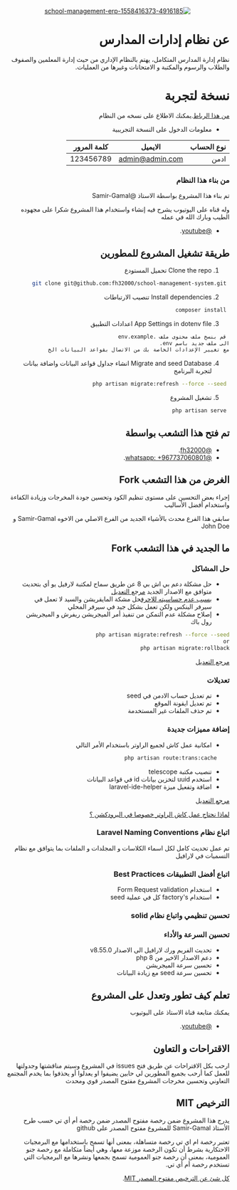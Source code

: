 <div dir="rtl">
<p align="center">
<a href="#"><img src="https://i.ibb.co/r203QFc/school-management-erp-1558416373-4916185.png" alt="school-management-erp-1558416373-4916185" border="0" /></a>
</p>
    
# عن نظام إدارات المدارس
   
نظام إدارة المدارس المتكامل، يهتم بالنظام الإداري من حيث إدارة المعلمين والصفوف والطلاب والرسوم والمكتبة و الامتحانات وغيرها من العمليات.

# نسخة لتجربة

[من هذا الرباط](https://fh32000.com/sms).يمكنك الاطلاع على نسخه من النظام

- معلومات الدخول على النسخة التجريبية

| نوع الحساب  | الايميل | كلمة المرور |
| ------------- |  ----- | -------- |
| ادمن | admin@admin.com | 123456789 |

### من بناء هذا النظام
تم بناء هذا المشروع بواسطة الاستاذ @Samir-Gamal

وله قناه على اليوتيوب يشرح فيه إنشاء واستخدام هذا المشروع
شكرا على مجهوده الطيب وبارك الله في عمله

- [@youtube](https://www.youtube.com/watch?v=zKVIM-lnauo&list=PLftLUHfDSiZ7-RAsH8NskS7AYofykW_WN).

## طريقة تشغيل المشروع للمطورين
1. Clone the repo تحميل المستودع
```sh
 git clone git@github.com:fh32000/school-management-system.git
```
2. Install dependencies  تنصيب الارتباطات
```sh
 composer install
```
3.  App Settings in dotenv file  اعدادات التطبيق
```sh
 قم بنسخ ملف محتوى ملف .env.example
الى ملف جديد باسم env.
مع تغيير الإعدادات الخاصة بك من الاتصال بقواعد البيانات الخ
```
4. Migrate and seed Database انشاء جداول قواعد البيانات واضافة بيانات لتجربة البرنامج
```sh
 php artisan migrate:refresh --force --seed
```
5. تشغيل المشروع
```sh
 php artisan serve
```
## تم فتح هذا التشعب بواسطة

- [@fh32000](https://fb.com/fh32000).
- [@whatsapp: +967737060801](https://wa.me/+967737060801
).

## الغرض من هذا التشعب Fork

إجراء بعض التحسين على مستوى تنظيم الكود وتحسين جودة المخرجات وزيادة الكفاءة واستخدام أفضل الأساليب

سابقي هذا الفرع محدث بالأشياء الجديد من الفرع الاصلي من الاخوه
Samir-Gamal
و
John Doe

## ما الجديد في هذا التشعب Fork

### حل المشاكل
- حل مشكلة دعم بي اش بي 8 عن طريق سماح لمكتبة لارفيل يو أي بتحديث متوافق مع الاصدار الجديد
[ مرجع التعديل](https://github.com/fh32000/school-management-system/commit/798db7d49dffeac3c4c1cb7a33b57b588c39f272
)
- [ بسبب عدم حساسيته للاحرف](https://stackoverflow.com/questions/26560376/base-table-or-view-not-found-error-in-web-hosting-pdo-mysql
)حل مشكة المايقريشن والسيد لا تعمل في سيرفر الينكس ولكن تعمل بشكل جيد في سيرفر المحلي
- إصلاح مشكلة عدم التمكن من تنفيذ أمر الميجريشن ريفرش و الميجريشن رول باك
```sh
php artisan migrate:refresh --force --seed
or
php artisan migrate:rollback
```
[ مرجع التعديل](https://github.com/fh32000/school-management-system/commit/d6cec40ce2db6aa2ce3d67c1239dc7aa658cc4e7
)

### تعديلات
- تم تعديل حساب الادمن في seed
- تم تعديل ايقونة الموقع
- تم حذف الملفات غير المستخدمة
### إضافة مميزات جديدة
- امكانية عمل كاش لجميع الراوتر باستخدام الأمر التالي
```sh
    php artisan route:trans:cache
```
- تنصيب مكتبة telescope
- استخدم uuid  لتخزين بيانات id في قواعد البيانات
- اضافة وتفعيل ميزة laravel-ide-helper

[ مرجع التعديل](https://github.com/fh32000/school-management-system/commit/69102432adcf0b6f526a7e8076d68839d7cc4875)

 [لماذا نحتاج عمل كاش الراوتر خصوصا في البرودكشن ؟](https://voltagead.com/laravel-route-caching-for-improved-performance/)

###  اتباع نظام Laravel Naming Conventions
تم عمل تحديث كامل لكل اسماء الكلاسات و المجلدات و الملفات بما يتوافق مع نظام التسميات في لارافيل

###  اتباع أفضل التطبيقات Best Practices
- استخدام Form Request validation
- استخدام factory's كل في عملية seed

###  تحسين تنظيمي واتباع نظام solid

### تحسين السرعة والأداء
- تحديث الفريم ورك لارافيل الى الاصدار v8.55.0
- دعم الاصدار الاخير من php 8
- تحسين سرعة الميجريشن
- تحسين سرعة seed مع زيادة البيانات


## تعلم كيف تطور وتعدل على المشروع
يمكنك متابعة قناة الاستاذ على اليوتيوب
- [@youtube](https://www.youtube.com/watch?v=zKVIM-lnauo&list=PLftLUHfDSiZ7-RAsH8NskS7AYofykW_WN).

## الاقتراحات و التعاون

ارحب بكل الاقتراحات عن طريق فتح issues في المشروع وسيتم مناقشتها وجدولتها للعمل
كما أرحب بجميع المطورين لي حابين يضيفوا او يعدلوا أو يحذفوا بما يخدم المجتمع التعاوني وتحسين مخرجات المشروع مفتوح المصدر قوي ومحدث


##  الترخيص MIT

يدرج هذا المشروع ضمن رخصة مفتوح المصدر ضمن رخصة أم أي تي
حسب طرح الأستاذ Samir-Gamal للمشروع مفتوح المصدر على github

تعتبر رخصة ام اي تي رخصة متساهلة، بمعنى أنها تسمح باستخدامها مع البرمجيات الاحتكارية بشرط أن تكون الرخصة موزعة معها، وهي أيضاً متكاملة مع رخصة جنو العمومية، بمعنى أن رخصة جنو العمومية تسمح بجمعها ونشرها مع البرمجيات التي تستخدم رخصة أم أي تي.

[ كل شئ عن الترخيص مفتوح المصدر MIT](https://opensource.org/licenses/MIT).
</div>
